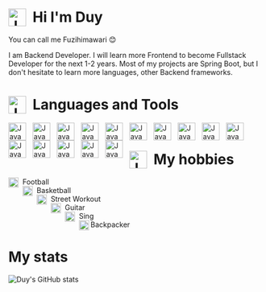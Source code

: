 #  <img align="left" alt="Java" width="35px" style="padding-right:10px;" src="https://cdn-icons-png.flaticon.com/512/9095/9095089.png"/> Hi I'm Duy

You can call me Fuzihimawari 😊

I am Backend Developer. I will learn more Frontend to become Fullstack Developer for the next 1-2 years. Most of my projects are Spring Boot, but I don't hesitate to learn more languages, other Backend frameworks.

# <img align="left" alt="Java" width="35px" style="padding-right:10px;" src="https://cdn-icons-png.flaticon.com/512/2721/2721593.png"/>  Languages and Tools

<img align="left" alt="Java" width="35px" style="padding-right:10px;" src="https://cdn.jsdelivr.net/gh/devicons/devicon/icons/c/c-plain.svg"/>
<img align="left" alt="Java" width="35px" style="padding-right:10px;" src="https://cdn.jsdelivr.net/gh/devicons/devicon/icons/cplusplus/cplusplus-original.svg"/>
<img align="left" alt="Java" width="35px" style="padding-right:10px;" src="https://cdn.jsdelivr.net/gh/devicons/devicon/icons/java/java-original.svg"/>
<img align="left" alt="Java" width="35px" style="padding-right:10px;" src="https://repository-images.githubusercontent.com/400161932/257a8be2-bbf2-4218-a55b-219d819578b2"/>
<img align="left" alt="Java" width="35px" style="padding-right:10px;" src="https://cdn.jsdelivr.net/gh/devicons/devicon/icons/androidstudio/androidstudio-original.svg"/>
<img align="left" alt="Java" width="35px" style="padding-right:10px;" src="https://cdn.jsdelivr.net/gh/devicons/devicon/icons/spring/spring-original.svg"/>
<img align="left" alt="Java" width="35px" style="padding-right:10px;" src="https://cdn.jsdelivr.net/gh/devicons/devicon/icons/html5/html5-original.svg"/>
<img align="left" alt="Java" width="35px" style="padding-right:10px;" src="https://cdn.jsdelivr.net/gh/devicons/devicon/icons/javascript/javascript-original.svg"/>
<img align="left" alt="Java" width="35px" style="padding-right:10px;" src="https://cdn.jsdelivr.net/gh/devicons/devicon/icons/css3/css3-plain.svg"/>
<img align="left" alt="Java" width="35px" style="padding-right:10px;" src="https://cdn.jsdelivr.net/gh/devicons/devicon/icons/bootstrap/bootstrap-original.svg"/>
<img align="left" alt="Java" width="35px" style="padding-right:10px;" src="https://cdn.jsdelivr.net/gh/devicons/devicon/icons/mysql/mysql-original.svg"/>
<img align="left" alt="Java" width="35px" style="padding-right:10px;" src="https://cdn.jsdelivr.net/gh/devicons/devicon/icons/mongodb/mongodb-original.svg"/>
<img align="left" alt="Java" width="35px" style="padding-right:10px;" src="https://cdn-icons-png.flaticon.com/512/5968/5968409.png"/>
<img align="left" alt="Java" width="35px" style="padding-right:10px;" src="https://cdn.jsdelivr.net/gh/devicons/devicon/icons/redis/redis-plain.svg"/>
<img align="left" alt="Java" width="35px" style="padding-right:10px;" src="https://cdn.jsdelivr.net/gh/devicons/devicon/icons/mongodb/mongodb-original.svg"/>
<br/>

# <img align="left" alt="Java" width="35px" style="padding-right:10px;" src="https://cdn-icons-png.flaticon.com/512/5361/5361551.png"/> My hobbies

<img align="left" alt="Java" width="20px" style="padding-right:5px;" src="https://cdn-icons-png.flaticon.com/512/867/867329.png"/> Football <br>
<img align="left" alt="Java" width="20px" style="padding-right:5px;" src="https://cdn-icons-png.flaticon.com/512/2527/2527964.png"/> Basketball <br>
<img align="left" alt="Java" width="20px" style="padding-right:5px;" src="https://cdn-icons-png.flaticon.com/512/9009/9009172.png"/> Street Workout <br>
<img align="left" alt="Java" width="20px" style="padding-right:5px;" src="https://cdn-icons-png.flaticon.com/512/2892/2892205.png"/> Guitar <br>
<img align="left" alt="Java" width="20px" style="padding-right:5px;" src="https://cdn-icons-png.flaticon.com/512/3656/3656968.png"/> Sing <br>
<img align="left" alt="Java" width="20px" style="padding-right:0px;" src="https://cdn-icons-png.flaticon.com/512/3149/3149029.png"/> Backpacker <br>

# My stats

![Duy's GitHub stats](https://github-readme-stats.vercel.app/api?username=hophuocduy2610&show_icons=true&theme=tokyonight)
